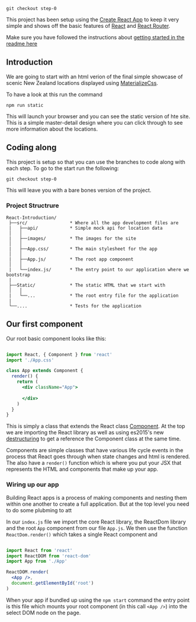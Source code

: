 ```
git checkout step-0
```

This project has been setup using the [Create React App](https://github.com/facebookincubator/create-react-app)
to keep it very simple and shows off the basic features of [React](https://facebook.github.io/react/) 
and [React Router](https://github.com/reactjs/react-router).

Make sure you have followed the instructions about [getting started in the readme here](https://github.com/justsayno/react-introduction)

## Introduction

We are going to start with an html verion of the final simple showcase of 
scenic New Zealand locations displayed using [MaterializeCss](http://materializecss.com/).

To have a look at this run the command

```
npm run static
```

This will launch your browser and you can see the static version of hte site. This is a simple master-detail
design where you can click through to see more information about the locations.

## Coding along

This project is setup so that you can use the branches to code along with each step. To go to the start run the following:

```
git checkout step-0
```

This will leave you with a bare bones version of the project.

### Project Structrure

``` 
React-Introduction/
 ├──src/                * Where all the app development files are
 |   ├──api/            * Simple mock api for location data
 │   │
 |   ├──images/         * The images for the site
 │   │ 
 |   ├──App.css/        * The main stylesheet for the app
 │   │  
 |   ├──App.js/         * The root app component
 │   │  
 |   └──index.js/       * The entry point to our application where we bootstrap
 |
 ├──Static/             * The static HTML that we start with
 │   │ 
 |   └──...             * The root entry file for the application
 |
 └──....                * Tests for the application
```

## Our first component

Our root basic component looks like this:

``` jsx

import React, { Component } from 'react'
import './App.css'

class App extends Component {
  render() {
    return (
      <div className="App">
         
      </div>
    )
  }
}

```

This is simply a class that extends the React class [Component](https://facebook.github.io/react/docs/component-api.html).
At the top we are importing the React library as well as using es2015's new [destructuring](https://developer.mozilla.org/en/docs/Web/JavaScript/Reference/Operators/Destructuring_assignment)
to get a reference the Component class at the same time.

Components are simple classes that have various life cycle events in the process that React
goes through when state changes and html is rendered. The also have a `render()` function
which is where you put your JSX that represents the HTML and components that make up your 
app.

### Wiring up our app

Building React apps is a process of making components and nesting them within one another to create
a full application. But at the top level you need to do some plubming to att

In our `index.js` file we import the core React library, the ReactDom library and the root `App`
component from our file `App.js`. We then use the function `ReactDom.render()` which takes a 
single React component and 

``` jsx

import React from 'react'
import ReactDOM from 'react-dom'
import App from './App'

ReactDOM.render(
  <App />,
  document.getElementById('root')
)

```

When your app if bundled up using the `npm start` command the entry point is this file which mounts your
root component (in this call `<App />`) into the select DOM node on the page.

